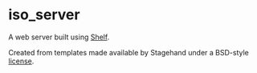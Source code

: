 # iso_server

A web server built using [Shelf](https://pub.dartlang.org/packages/shelf).

Created from templates made available by Stagehand under a BSD-style
[license](https://github.com/dart-lang/stagehand/blob/master/LICENSE).
